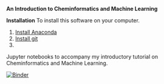 **An Introduction to Cheminformatics and Machine Learning**

**Installation**
To install this software on your computer. 

1. [Install Anaconda](https://docs.anaconda.com/anaconda/install/index.html)
2. [Install git](https://git-scm.com/book/en/v2/Getting-Started-Installing-Git)
3. 

Jupyter notebooks to accompany my introductory tutorial on Cheminformatics and Machine Learning. 

[![Binder](https://mybinder.org/badge_logo.svg)](https://mybinder.org/v2/gh/PatWalters/chem_tutorial/HEAD)
